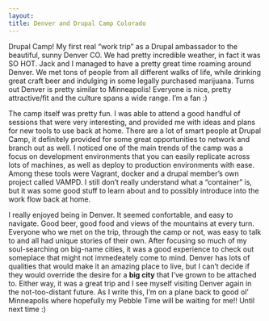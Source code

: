 ```yaml
---
layout: 
title: Denver and Drupal Camp Colorado
---
```


Drupal Camp! My first real “work trip” as a Drupal ambassador to the beautiful, sunny Denver CO. We had pretty incredible weather, in fact it was SO HOT. Jack and I managed to have a pretty great time roaming around Denver. We met tons of people from all different walks of life, while drinking great craft beer and indulging in some legally purchased marijuana. Turns out Denver is pretty similar to Minneapolis! Everyone is nice, pretty attractive/fit and the culture spans a wide range. I’m a fan :)

The camp itself was pretty fun. I was able to attend a good handful of sessions that were very interesting, and provided me with ideas and plans for new tools to use back at home. There are a lot of smart people at Drupal Camp, it definitely provided for some great opportunities to network and branch out as well. I noticed one of the main trends of the camp was a focus on development environments that you can easily replicate across lots of machines, as well as deploy to production environments with ease. Among these tools were Vagrant, docker and a drupal member’s own project called VAMPD. I still don’t really understand what a “container” is, but it was some good stuff to learn about and to possibly introduce into the work flow back at home. 

I really enjoyed being in Denver. It seemed confortable, and easy to navigate. Good beer, good food and views of the mountains at every turn. Everyone who we met on the trip, through the camp or not, was easy to talk to and all had unique stories of their own. After focusing so much of my soul-searching on big-name cities, it was a good experience to check out someplace that might not immedeately come to mind. Denver has lots of qualities that would make it an amazing place to live, but I can’t decide if they would override the desire for a <strong>big city</strong> that I’ve grown to be attached to. Either way, it was a great trip and I see myself visiting Denver again in the not-too-distant future. As I write this, I’m on a plane back to good ol’ Minneapolis where hopefully my Pebble Time will be waiting for me!! Until next time :)